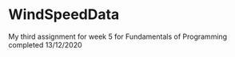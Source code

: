 # WindSpeedData
My third assignment for week 5 for Fundamentals of Programming completed 13/12/2020
